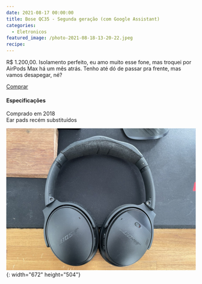 ```yaml
---
date: 2021-08-17 00:00:00
title: Bose QC35 - Segunda geração (com Google Assistant)
categories:
  - Eletronicos
featured_image: /photo-2021-08-18-13-20-22.jpeg
recipe:
---
```

R$ 1.200,00. Isolamento perfeito, eu amo muito esse fone, mas troquei por AirPods Max h&aacute; um m&ecirc;s atr&aacute;s. Tenho até d&oacute; de passar pra frente, mas vamos desapegar, né?

[Comprar](https://api.whatsapp.com/send?phone=5531992799960&amp;text=Oi!%20Tenho%20interesse%20em%20alguma%20coisa%20na%20sua%20lojinha.)

#### Especifica&ccedil;&otilde;es

Comprado em 2018<br>Ear pads recém substitu&iacute;dos​​

![](/photo-2021-08-18-13-20-54.jpeg){: width="672" height="504"}
